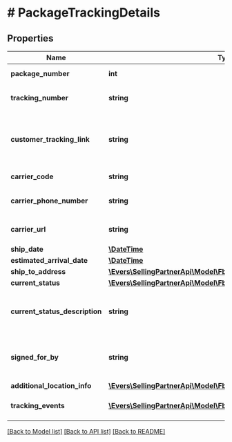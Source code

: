 # # PackageTrackingDetails

## Properties

Name | Type | Description | Notes
------------ | ------------- | ------------- | -------------
**package_number** | **int** | The package identifier. |
**tracking_number** | **string** | The tracking number for the package. | [optional]
**customer_tracking_link** | **string** | Link on swiship.com that allows customers to track the package. | [optional]
**carrier_code** | **string** | The name of the carrier. | [optional]
**carrier_phone_number** | **string** | The phone number of the carrier. | [optional]
**carrier_url** | **string** | The URL of the carrier’s website. | [optional]
**ship_date** | [**\DateTime**](\DateTime.md) |  | [optional]
**estimated_arrival_date** | [**\DateTime**](\DateTime.md) |  | [optional]
**ship_to_address** | [**\Evers\SellingPartnerApi\Model\FbaOutbound\TrackingAddress**](TrackingAddress.md) |  | [optional]
**current_status** | [**\Evers\SellingPartnerApi\Model\FbaOutbound\CurrentStatus**](CurrentStatus.md) |  | [optional]
**current_status_description** | **string** | Description corresponding to the CurrentStatus value. | [optional]
**signed_for_by** | **string** | The name of the person who signed for the package. | [optional]
**additional_location_info** | [**\Evers\SellingPartnerApi\Model\FbaOutbound\AdditionalLocationInfo**](AdditionalLocationInfo.md) |  | [optional]
**tracking_events** | [**\Evers\SellingPartnerApi\Model\FbaOutbound\TrackingEvent[]**](TrackingEvent.md) | An array of tracking event information. | [optional]

[[Back to Model list]](../../README.md#models) [[Back to API list]](../../README.md#endpoints) [[Back to README]](../../README.md)
